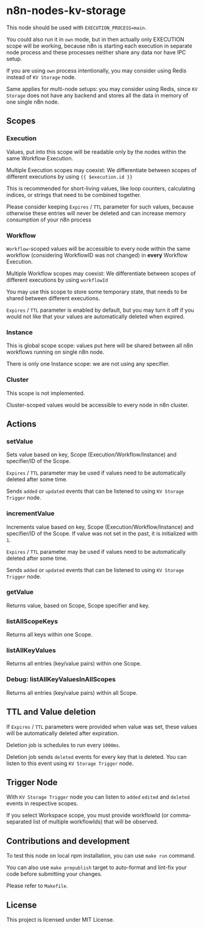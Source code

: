 # n8n-nodes-kv-storage

This node should be used with `EXECUTION_PROCESS=main`.

You could also run it in `own` mode, but in then actually only EXECUTION scope will be working, 
because n8n is starting each execution in separate node process and these processes neither share any data nor have IPC setup.

If you are using `own` process intentionally, you may consider using Redis instead of `KV Storage` node.

Same applies for multi-node setups: you may consider using Redis, since `KV Storage` does not have any backend 
and stores all the data in memory of one single n8n node.

## Scopes

### Execution

Values, put into this scope will be readable only by the nodes within the same Workflow Execution.

Multiple Execution scopes may coexist:  We differentiate between scopes of different executions by using `{{ $execution.id }}`

This is recommended for short-living values, like loop counters, calculating indices, or strings that need to be combined together.

Please consider keeping `Expires` / `TTL` parameter for such values, because otherwise these entries will never be deleted 
and can increase memory consumption of your n8n process

### Workflow

`Workflow`-scoped values will be accessible to every node within the same workflow (considering WorkflowID was not changed) 
in **every** Workflow Execution.

Multiple Workflow scopes may coexist: We differentiate between scopes of different executions by using `workflowId`

You may use this scope to store some temporary state, that needs to be shared between different executions.

`Expires` / `TTL` parameter is enabled by default, but you may turn it off if you would not like that your values are
automatically deleted when expired.


### Instance

This is global scope scope: values put here will be shared between all n8n workflows running on single n8n node.

There is only one Instance scope: we are not using any specifier.


### Cluster

This scope is not implemented.

Cluster-scoped values would be accessible to every node in n8n cluster.

## Actions

### setValue

Sets value based on key, Scope (Execution/Workflow/Instance) and specifier/ID of the Scope.

`Expires` / `TTL` parameter may be used if values need to be automatically deleted after some time.

Sends `added` or `updated` events that can be listened to using `KV Storage Trigger` node.

### incrementValue

Increments value based on key, Scope (Execution/Workflow/Instance) and specifier/ID of the Scope.
If value was not set in the past, it is initialized with `1`.

`Expires` / `TTL` parameter may be used if values need to be automatically deleted after some time.

Sends `added` or `updated` events that can be listened to using `KV Storage Trigger` node.

### getValue

Returns value, based on Scope, Scope specifier and key.

### listAllScopeKeys

Returns all keys within one Scope.

### listAllKeyValues

Returns all entries (key/value pairs) within one Scope.

### Debug: listAllKeyValuesInAllScopes

Returns all entries (key/value pairs) within all Scope.

## TTL and Value deletion

If `Expires` / `TTL` parameters were provided when value was set, these values will be automatically deleted after expiration.

Deletion job is schedules to run every `1000ms`.

Deletion job sends `deleted` events for every key that is deleted. You can listen to this event using `KV Storage Trigger` node.

## Trigger Node

With `KV Storage Trigger` node you can listen to `added` `edited` and `deleted` events in respective scopes.

If you select Workspace scope, you must provide workflowId (or comma-separated list of multiple workflowIds) that will be observed.

## Contributions and development

To test this node on local npm installation, you can use `make run` command.

You can also use `make prepublish` target to auto-format and lint-fix your code before submitting your changes. 

Please refer to `Makefile`.


## License

This project is licensed under MIT License.